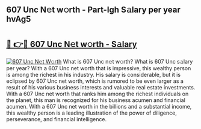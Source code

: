 ## 607 Unc N𝚎t w𝚘rth - Part-Igh S𝚊lary per year hvAg5

# <h2><a href="http://gc0bwz.nevu.top/?p=607+Unc">🔗 👉🔴 607 Unc N𝚎t w𝚘rth - S𝚊lary</a></h2>

[![607 Unc N𝚎t W𝚘rth](https://i.imgur.com/Oavwk0R.jpeg)](http://gc0bwz.nevu.top/?p=607+Unc)
What is 607 Unc n𝚎t w𝚘rth? What is 607 Unc s𝚊lary per year?
With a 607 Unc net worth that is impressive, this wealthy person is among the richest in his industry. His salary is considerable, but it is eclipsed by 607 Unc net worth, which is rumored to be even larger as a result of his various business interests and valuable real estate investments. With a 607 Unc net worth that ranks him among the richest individuals on the planet, this man is recognized for his business acumen and financial acumen. With a 607 Unc net worth in the billions and a substantial income, this wealthy person is a leading illustration of the power of diligence, perseverance, and financial intelligence.
